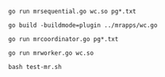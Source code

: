 
```shell
go run mrsequential.go wc.so pg*.txt
```

```shell
go build -buildmode=plugin ../mrapps/wc.go
```

```shell
go run mrcoordinator.go pg*.txt
```

```shell
go run mrworker.go wc.so 
```


```shell
bash test-mr.sh
```